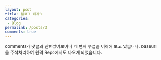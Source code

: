 ```yaml
---
layout: post
title: 블로그 제작3
categories:
 - Blog
permalink: /posts/3
comments: true
---
```


comments가 댓글과 관련있어보이니 네 번째 수업을 이해해 보고 있습니다.
baseurl을 주석처리하여 원격 Repo에서도 나오게 되었습니다.




